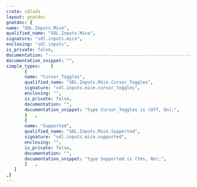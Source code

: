 ```yaml
---
crate: sdlada
layout: gnatdoc
gnatdoc: {
name: "SDL.Inputs.Mice",
qualified_name: "SDL.Inputs.Mice",
signature: "sdl.inputs.mice",
enclosing: "sdl.inputs",
is_private: false,
documentation: "------------------------------------------------------------------------------------------------------------------\n  Copyright (c) 2013-2020, Luke A. Guest\n\n  This software is provided 'as-is', without any express or implied\n  warranty. In no event will the authors be held liable for any damages\n  arising from the use of this software.\n\n  Permission is granted to anyone to use this software for any purpose,\n  including commercial applications, and to alter it and redistribute it\n  freely, subject to the following restrictions:\n\n     1. The origin of this software must not be misrepresented; you must not\n     claim that you wrote the original software. If you use this software\n     in a product, an acknowledgment in the product documentation would be\n     appreciated but is not required.\n\n     2. Altered source versions must be plainly marked as such, and must not be\n     misrepresented as being the original software.\n\n     3. This notice may not be removed or altered from any source\n     distribution.\n------------------------------------------------------------------------------------------------------------------\n  SDL.Inputs.Mice\n------------------------------------------------------------------------------------------------------------------",
documentation_snippet: "",
simple_types:    [
       {
       name: "Cursor_Toggles",
       qualified_name: "SDL.Inputs.Mice.Cursor_Toggles",
       signature: "sdl.inputs.mice.cursor_toggles",
       enclosing: "",
       is_private: false,
       documentation: "",
       documentation_snippet: "type Cursor_Toggles is (Off, On);",
       }   ,
       {
       name: "Supported",
       qualified_name: "SDL.Inputs.Mice.Supported",
       signature: "sdl.inputs.mice.supported",
       enclosing: "",
       is_private: false,
       documentation: "",
       documentation_snippet: "type Supported is (Yes, No);",
       }   ,
   ]
,}
---
```

